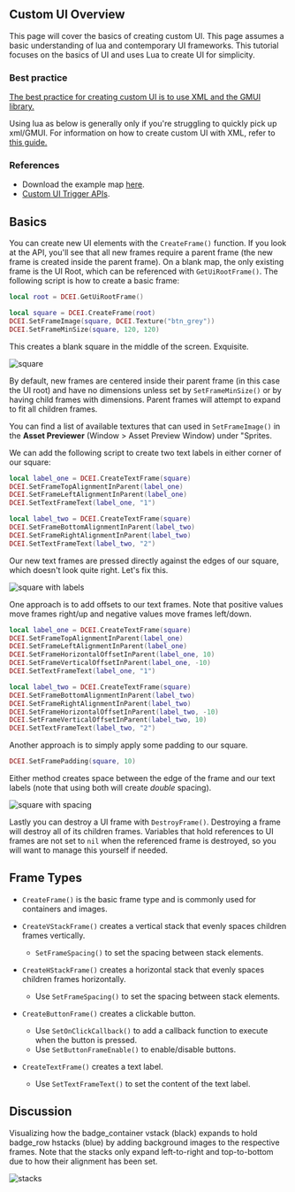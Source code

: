 ## Custom UI Overview
This page will cover the basics of creating custom UI. This page assumes a basic understanding of lua and contemporary UI frameworks. This tutorial focuses on the basics of UI and uses Lua to create UI for simplicity. 

### Best practice
[The best practice for creating custom UI is to use XML and the GMUI library.](Using-XML-For-UI)

Using lua as below is generally only if you're struggling to quickly pick up xml/GMUI. For information on how to create custom UI with XML, refer to [this guide.](Using-XML-For-UI)

### References
* Download the example map [here](https://github.com/crunchystudio/editor-wiki/files/6601706/Example_CustomUI.zip).
* [Custom UI Trigger APIs](Trigger-API-Reference#custom-ui).

## Basics
You can create new UI elements with the `CreateFrame()` function. If you look at the API, you'll see that all new frames require a parent frame (the new frame is created inside the parent frame). On a blank map, the only existing frame is the UI Root, which can be referenced with `GetUiRootFrame()`. The following script is how to create a basic frame:

```lua
local root = DCEI.GetUiRootFrame()

local square = DCEI.CreateFrame(root)
DCEI.SetFrameImage(square, DCEI.Texture("btn_grey"))
DCEI.SetFrameMinSize(square, 120, 120)
```

This creates a blank square in the middle of the screen. Exquisite.

![square](https://user-images.githubusercontent.com/56179276/69770681-d8bb0080-113e-11ea-8807-daab3aaa5cbf.png)

By default, new frames are centered inside their parent frame (in this case the UI root) and have no dimensions unless set by `SetFrameMinSize()` or by having child frames with dimensions. Parent frames will attempt to expand to fit all children frames.

You can find a list of available textures that can used in `SetFrameImage()` in the **Asset Previewer** (Window > Asset Preview Window) under "Sprites.

We can add the following script to create two text labels in either corner of our square:

```lua
local label_one = DCEI.CreateTextFrame(square)
DCEI.SetFrameTopAlignmentInParent(label_one)
DCEI.SetFrameLeftAlignmentInParent(label_one)
DCEI.SetTextFrameText(label_one, "1")

local label_two = DCEI.CreateTextFrame(square)
DCEI.SetFrameBottomAlignmentInParent(label_two)
DCEI.SetFrameRightAlignmentInParent(label_two)
DCEI.SetTextFrameText(label_two, "2")
```

Our new text frames are pressed directly against the edges of our square, which doesn't look quite right. Let's fix this.

![square with labels](https://user-images.githubusercontent.com/56179276/69770959-d60cdb00-113f-11ea-89d9-feb89788b9c1.png)

One approach is to add offsets to our text frames. Note that positive values move frames right/up and negative values move frames left/down.

```lua
local label_one = DCEI.CreateTextFrame(square)
DCEI.SetFrameTopAlignmentInParent(label_one)
DCEI.SetFrameLeftAlignmentInParent(label_one)
DCEI.SetFrameHorizontalOffsetInParent(label_one, 10)
DCEI.SetFrameVerticalOffsetInParent(label_one, -10)
DCEI.SetTextFrameText(label_one, "1")

local label_two = DCEI.CreateTextFrame(square)
DCEI.SetFrameBottomAlignmentInParent(label_two)
DCEI.SetFrameRightAlignmentInParent(label_two)
DCEI.SetFrameHorizontalOffsetInParent(label_two, -10)
DCEI.SetFrameVerticalOffsetInParent(label_two, 10)
DCEI.SetTextFrameText(label_two, "2")
```

Another approach is to simply apply some padding to our square.

```lua
DCEI.SetFramePadding(square, 10)
```
Either method creates space between the edge of the frame and our text labels (note that using both will create *double* spacing).

![square with spacing](https://user-images.githubusercontent.com/56179276/69771273-1c166e80-1141-11ea-9e42-bff4ae848228.png)

Lastly you can destroy a UI frame with `DestroyFrame()`. Destroying a frame will destroy all of its children frames. Variables that hold references to UI frames are not set to `nil` when the referenced frame is destroyed, so you will want to manage this yourself if needed.

## Frame Types
* `CreateFrame()` is the basic frame type and is commonly used for containers and images.

* `CreateVStackFrame()` creates a vertical stack that evenly spaces children frames vertically. 
  * `SetFrameSpacing()` to set the spacing between stack elements.

* `CreateHStackFrame()` creates a horizontal stack that evenly spaces children frames horizontally. 
  * Use `SetFrameSpacing()` to set the spacing between stack elements.

* `CreateButtonFrame()` creates a clickable button. 
  * Use `SetOnClickCallback()` to add a callback function to execute when the button is pressed. 
  * Use `SetButtonFrameEnable()` to enable/disable buttons.

* `CreateTextFrame()` creates a text label. 
  * Use `SetTextFrameText()` to set the content of the text label.

## Discussion

Visualizing how the badge_container vstack (black) expands to hold badge_row hstacks (blue) by adding background images to the respective frames. Note that the stacks only expand left-to-right and top-to-bottom due to how their alignment has been set.

![stacks](https://user-images.githubusercontent.com/56179276/69772440-cf349700-1144-11ea-8067-f24bfeac9f68.gif)
